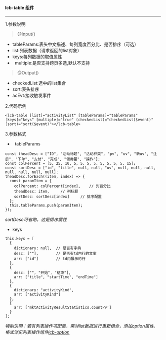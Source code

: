 #### lcb-table 组件
***

1.参数说明
>@Input()
*   tableParams:表头中文描述、每列宽度百分比、是否排序（可选）
*   list:列表数据（请求返回的list对象）
*   keys:每列数据的取值属性
*   multiple:是否支持跨页多选,默认不支持
>@Output()
*   checkedList:选中的list集合
*   sort:表头排序
*   acEvt:接收触发事件

2.代码示例
```
<lcb-table [list]="activityList" [tableParams]="tableParams" [keys]="keys" [multiple]="true" (checkedList)="checkedList($event)" (sort)="sort($event)"></lcb-table>
```

3.参数格式
*   tableParams
```
const theadDesc = ["ID", "活动标题", "活动种类", "pv", "uv", "新uv", "注册", "下单", "支付", "完成", "领券量", "操作"];
const colPercent = [5, 25, 10, 5, 5, 5, 5, 5, 5, 5, 5, 15];
const sortDesc = ["id", "title", null, null, "uv", null, null, null, null, null, null, null];
theadDesc.forEach((item, index) => {
  const paramItem = {
    colPercent: colPercent[index],    // 列百分比
    theadDesc: item,     // 列标题
    sortDesc: sortDesc[index]     // 排序配置
  };
  this.tableParams.push(paramItem);
});

```
*sortDesc可省略，这是排序属性*

*   keys
```
this.keys = [
  {
    dictionary: null,  // 是否有字典
    desc: [""],        // 是否有td内行的文案
    arr: ["id"]        // td内展示的行
  },
  {
    desc: ["", "开始", "结束"],
    arr: ["title", "startTime", "endTime"]
  },
  {
    dictionary: "activityKind",
    arr: ["activityKind"]
  },
  {
    arr: ['mktActivityResultStatistics.countPv']
  }
];

```
*特别说明：若有列表操作项配置，需对list数据进行重新组合，添加option属性，格式详见列表操作组件[lcb-option](https://github.com/syress/lcb/blob/master/lcb-options.md)*
